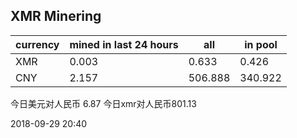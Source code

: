## XMR Minering

|currency|mined in last 24 hours|all|in pool|
|---|---|---|---|
|XMR|0.003|0.633|0.426|
|CNY|2.157|506.888|340.922|

今日美元对人民币 6.87	今日xmr对人民币801.13


2018-09-29 20:40